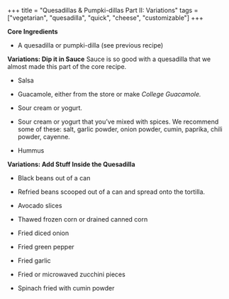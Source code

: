 +++
title = "Quesadillas & Pumpki-dillas Part II: Variations"
tags = ["vegetarian", "quesadilla", "quick", "cheese", "customizable"]
+++

**Core Ingredients**
- A quesadilla or pumpki-dilla (see previous recipe)

**Variations: Dip it in Sauce**
Sauce is so good with a quesadilla that we almost made this part of the core
recipe.

- Salsa

- Guacamole, either from the store or make _College Guacamole._

- Sour cream or yogurt.

- Sour cream or yogurt that you’ve mixed with spices. We recommend
some of these: salt, garlic powder, onion powder, cumin, paprika, chili
powder, cayenne.

- Hummus

**Variations: Add Stuff Inside the Quesadilla**
- Black beans out of a can

- Refried beans scooped out of a can and spread onto the tortilla.

- Avocado slices

- Thawed frozen corn or drained canned corn

- Fried diced onion

- Fried green pepper

- Fried garlic

- Fried or microwaved zucchini pieces

- Spinach fried with cumin powder